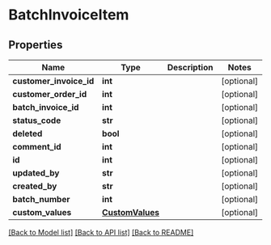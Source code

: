 # BatchInvoiceItem

## Properties
Name | Type | Description | Notes
------------ | ------------- | ------------- | -------------
**customer_invoice_id** | **int** |  | [optional] 
**customer_order_id** | **int** |  | [optional] 
**batch_invoice_id** | **int** |  | [optional] 
**status_code** | **str** |  | [optional] 
**deleted** | **bool** |  | [optional] 
**comment_id** | **int** |  | [optional] 
**id** | **int** |  | [optional] 
**updated_by** | **str** |  | [optional] 
**created_by** | **str** |  | [optional] 
**batch_number** | **int** |  | [optional] 
**custom_values** | [**CustomValues**](CustomValues.md) |  | [optional] 

[[Back to Model list]](../README.md#documentation-for-models) [[Back to API list]](../README.md#documentation-for-api-endpoints) [[Back to README]](../README.md)

